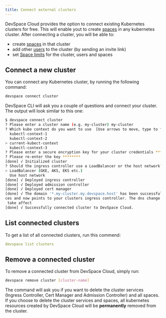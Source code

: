 ```yaml
---
title: Connect external clusters
---
```


DevSpace Cloud provides the option to connect existing Kubernetes clusters for free. This will enable yout to create [spaces](/docs/cloud/spaces/what-are-spaces) in any kubernetes cluster. After connecting a cluster, you will be able to:
- create [spaces](/docs/cloud/spaces/what-are-spaces) in that cluster
- add other [users](/docs/cloud/clusters/users) to the cluster (by sending an invite link)
- set [Space limits](/docs/cloud/spaces/resource-limits) for the cluster, users and spaces

## Connect a new cluster
You can connect any Kubernetes cluster, by running the following command:
```bash
devspace connect cluster
```

DevSpace CLI will ask you a couple of questions and connect your cluster. The output will look similar to this one:
```bash
$ devspace connect cluster    
? Please enter a cluster name (e.g. my-cluster) my-cluster
? Which kube context do you want to use  [Use arrows to move, type to filter]
  kubectl-context-1
  kubectl-context-2
> current-kubect-context
  kubectl-context-3
? Please enter a secure encryption key for your cluster credentials ******** # Choose a password-like key for encrypting your cluster credentials
? Please re-enter the key ********                    
[done] √ Initialized cluster
? Should the ingress controller use a LoadBalancer or the host network?  [Use arrows to move, type to filter]
> LoadBalancer (GKE, AKS, EKS etc.)                   
  Use host network
[done] √ Deployed ingress controller                  
[done] √ Deployed admission controller                
[done] √ Deployed cert manager                        
[done] √ The domain '*.my-cluster.my.devspace.host' has been successfully configured for your clusters spa
ces and now points to your clusters ingress controller. The dns change however can take several minutes to
 take affect
[done] √ Successfully connected cluster to DevSpace Cloud.
```

## List connected clusters
To get a list of all connected clusters, run this commend:
```yaml
devspace list clusters
```

## Remove a connected cluster
To remove a connected cluster from DevSpace Cloud, simply run:
```bash
devspace remove cluster [cluster-name]
```

The command will ask you if you want to delete the cluster services (Ingress Controller, Cert Manager and Admission Controller) and all spaces. If you choose to delete the cluster services and spaces, all kubernetes resources created by DevSpace Cloud will be **permanently** removed from the cluster.
